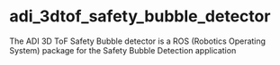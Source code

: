 # adi_3dtof_safety_bubble_detector
The ADI 3D ToF Safety Bubble detector is a ROS (Robotics Operating System) package for the Safety Bubble Detection application

